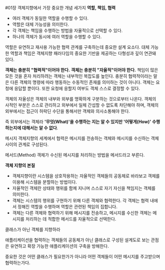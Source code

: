 #01장
객체지향에서 가장 중요한 개념 세가지 **역할, 책임, 협력** 

- 여러 객체가 동일한 역할을 수행할 수 있다.
- 역할은 대체 가능성을 의미한다.
- 각 객체는 책임을 수행하는 방법을 자율적으로 선택할 수 있다.
- 하나의 객체가 동시에 여러 역할을 수행할 수 있다. 

역할은 유연하고 재사용 가능한 협력 관계를 구축하는데 중요한 설계 요소다. 
대체 가능한 역할과 책임은 객체지향 패러다임의 중요한 기반을 제공하는 다형성과 깊이 연관돼 있다. 

**객체는 충분히 "협력적"이어야 한다.**
**객체는 충분히 "자율적"이어야 한다.**
책임이 많은 모든 것을 혼자 처리하려는 객체는 내부적인 복잡도를 높인다. 
충분히 협력적이라는 말은 다른 객체의 명령에 따라 행동하는 수동적인 존재를 의미하는 것이 아니다. 객체는 요청에 응답할 뿐이다. 또한 요청에 응할지 여부도 객체 스스로 결정할 수 있다. 

객체의 자율성은 객체의 내부와 외부를 명확하게 구분하는 것으로부터 나온다. 
객체의 사적인 부분은 스스로 관리하고 외부에서 일체 간섭할 수 없도록 차단해야 하며, 객체의 외부에서는 접근이 허락딘 수단을 통해서만 객체와 의사소통해야 한다. 

즉 외부에서는 객체라 **'무엇(What)'을 수행하는 지는 알 수 있지만 '어떻게(How)' 수행하는지에 대해서는 알 수 없다**. 


메시지 
객체지향의 세계에서 협력은 메시지를 전송하는 객체와 메시지를 수신하는 객체 사이의 관계로 구성된다. 

메서드(Method)
객체가 수신된 메시지를 처리하는 방법을 메서드라고 부른다. 

**객체 지향의 본질** 

- 객체지향이란 시스템을 상호작용하는 자율적인 객체들의 공동체로 바라보고 객체를 이용해 시스템을 분할하는 방법이다. 
- 자율적인 객체란 상태와 행위를 함께 지니며 스스로 자기 자신을 책임지는 객체를 의미한다.
- 객체는 시스템의 행위를 구현하기 위해 다른 객체와 협력한다. 각 객체는 협력 내에서 정해진 역할을 수행하며 역할은 관련된 책임의 집합니다. 
- 객체는 다른 객체와 협력하기 위해 메시지를 전송하고, 메시지를 수신한 객체는 메시지를 처리하는 데 적합한 메서드를 자율적으로 선택한다. 


클래스가 아닌 객체를 지향하라 

애플리케이션을 협력하는 객체들의 공동체가 아닌 클래스로 구성된 설계도로 보는 관점은 유연하고 확장 가능한 애플리케이션의 구축을 방해한다. 

중요한 것은 어떤 클래스가 필요한가가 아니라 어떤 객체들이 어떤 메시지를 주고받으며 협력하는가다. 
